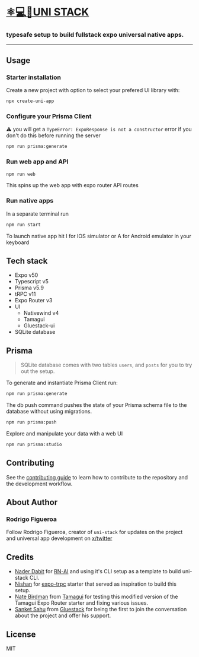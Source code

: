 # [️⚛💻📱UNI STACK](https://www.uni-stack.dev/)

### typesafe setup to build fullstack expo universal native apps.

---

## Usage

### Starter installation

Create a new project with option to select your prefered UI library with:

```sh
npx create-uni-app
```

### Configure your Prisma Client

⚠️ you will get a `TypeError: ExpoResponse is not a constructor` error if you don't do this before running the server

```sh
npm run prisma:generate
```

### Run web app and API

```sh
npm run web
```

This spins up the web app with expo router API routes

### Run native apps

In a separate terminal run

```sh
npm run start
```

To launch native app hit I for IOS simulator or A for Android emulator in your keyboard

## Tech stack

- Expo v50
- Typescript v5
- Prisma v5.9
- tRPC v11
- Expo Router v3
- UI
  - Nativewind v4
  - Tamagui
  - Gluestack-ui
- SQLite database

## Prisma

> SQLite database comes with two tables `users`, and `posts` for you to try out the setup.

To generate and instantiate Prisma Client run:

```sh
npm run prisma:generate
```

The db push command pushes the state of your Prisma schema file to the database without using migrations.

```sh
npm run prisma:push
```

Explore and manipulate your data with a web UI

```sh
npm run prisma:studio
```

## Contributing

See the [contributing guide](CONTRIBUTING.md) to learn how to contribute to the repository and the development workflow.

## About Author

### Rodrigo Figueroa

Follow Rodrigo Figueroa, creator of `uni-stack` for updates on the project and universal app development on [x/twitter](https://twitter.com/bidah)

## Credits

- [Nader Dabit](https://x.com/dabit3) for [RN-AI](https://github.com/dabit3/react-native-ai) and using it's CLI setup as a template to build uni-stack CLI.
- [Nishan](https://x.com/nishanbende) for [expo-trpc](https://github.com/intergalacticspacehighway/expo-trpc) starter that served as inspiration to build this setup.
- [Nate Birdman](https://x.com/natebirdman) from [Tamagui](https://tamagui.dev/) for testing this modified version of the Tamagui Expo Router starter and fixing various issues.
- [Sanket Sahu](https://x.com/sanketsahu) from [Gluestack](https://gluestack.io/) for being the first to join the conversation about the project and offer his support.

## License

MIT
